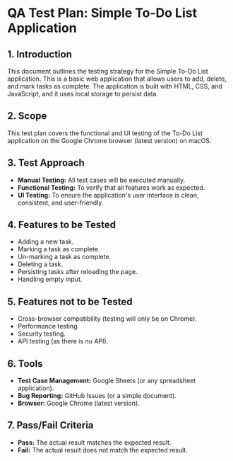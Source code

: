 # QA Test Plan: Simple To-Do List Application

## 1. Introduction

This document outlines the testing strategy for the Simple To-Do List application. This is a basic web application that allows users to add, delete, and mark tasks as complete. The application is built with HTML, CSS, and JavaScript, and it uses local storage to persist data.

## 2. Scope

This test plan covers the functional and UI testing of the To-Do List application on the Google Chrome browser (latest version) on macOS.

## 3. Test Approach

- **Manual Testing:** All test cases will be executed manually.
- **Functional Testing:** To verify that all features work as expected.
- **UI Testing:** To ensure the application's user interface is clean, consistent, and user-friendly.

## 4. Features to be Tested

- Adding a new task.
- Marking a task as complete.
- Un-marking a task as complete.
- Deleting a task.
- Persisting tasks after reloading the page.
- Handling empty input.

## 5. Features not to be Tested

- Cross-browser compatibility (testing will only be on Chrome).
- Performance testing.
- Security testing.
- API testing (as there is no API).

## 6. Tools

- **Test Case Management:** Google Sheets (or any spreadsheet application).
- **Bug Reporting:** GitHub Issues (or a simple document).
- **Browser:** Google Chrome (latest version).

## 7. Pass/Fail Criteria

- **Pass:** The actual result matches the expected result.
- **Fail:** The actual result does not match the expected result.